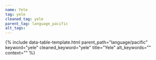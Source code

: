 ```yaml
---
name: Yele
tag: yele
cleaned_tag: yele
parent_tag: language_pacific
alt_tags: 
---
```


{% include data-table-template.html 
  parent_path="language/pacific" 
  keyword="yele" 
  cleaned_keyword="yele" 
  title="Yele"
  alt_keywords=""
  context=""
%}

